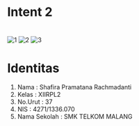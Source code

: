 # Intent 2 <h1>

![1](http://imageshack.com/a/img922/8991/gVUGyH.jpg)
![2](http://imageshack.com/a/img924/4210/Ca7BAa.jpg)
![3](http://imageshack.com/a/img922/4075/nlUbX7.jpg)

# Identitas 
1. Nama : Shafira Pramatana Rachmadanti
2. Kelas : XIIRPL2
3. No.Urut : 37
4. NIS : 4271/1336.070
5. Nama Sekolah : SMK TELKOM MALANG
